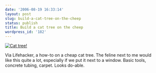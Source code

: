 ```yaml
---
date: '2006-08-19 16:33:14'
layout: post
slug: build-a-cat-tree-on-the-cheep
status: publish
title: Build a cat tree on the cheep
wordpress_id: '182'
---
```


[![Cat tree!](http://www.phfactor.net/wp-pics/cattree.png)](http://lifehacker.com/software/weekend-project/weekend-project-build-a-cat-tree-195295.php) 

Via Lifehacker, a how-to on a cheap cat tree. The feline next to me would like this quite a lot, especially if we put it next to a window. Basic tools, concrete tubing, carpet. Looks do-able.


